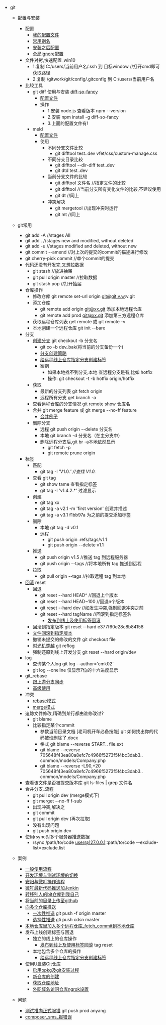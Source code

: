 - git
	- 配置与安装
		- 配置
			- [我的配置文件](config/.gitconfig)
			- [常用别名](config.md#常用别名)
			- [安装之后配置](config.md#安装之后配置)
			- [全局ignore配置](config.md#全局ignore配置)
		- 文件对拷,快速配置_win10
			- 1.复制 C:/users/当前用户名/.ssh 到 目标window   //打开cmd即可获取路径
			- 2.复制 /gitwork/git/config/.gitconfig 到 C:/users/当前用户名
		- 比较工具
			- git diff 使用与安装    [diff-so-fancy](https://github.com/so-fancy/diff-so-fancy)
				- [配置文件](fn/compare/diff/.gitconfig)
				- 操作
					- 1.安装 node.js  查看版本  npm --version
					- 2.安装 npm install -g diff-so-fancy
					- 3.上面的配置文件有!  
			- meld 
				- [配置文件](fn/compare/meld/.gitconfig)
				- 使用
					- 不同分支文件比较
						- git difftool test..dev vfet/css/custom-manage.css
					- 不同分支目录比较
						- git difftool --dir-diff test..dev
						- git dtd test..dev
					- 当前分支文件的比较
						- git difftool 文件名 //指定文件的比较
						- git difftool //当前分支所有变化文件的比较,不建议使用
						- git dt //同上
					- 冲突解决
						- git mergetool	//出现冲突时运行
						- git mt //同上 
	- git常用
		- git add -A //stages All
		- git add . //stages new and modified, without deleted
		- git add -u //stages modified and deleted, without new
		- git commit --amend //对上次的提交的commit的描述进行修改
		- git cherry-pick commit  //单个commit的提交
		- 代码还没有开发完,又想拉数据
			- git stash  //放进抽届
			- git pull origin master  //拉取数据
			- git stash pop //打开抽届
		- 仓库操作
			- 修改仓库 git remote set-url origin git@git.v.w:v.git
			- 添加仓库
				- git remote add origin git@xx.git 添加本地远程仓库
				- git remote add prod git@xx.git  添加第三方远程仓库
			- 获取远程仓库列表 get remote 或 git remote -v
			- 本地创建一个远程仓库 git init --bare
		- 分支
			- [创建分支](use.md#创建分支) git checkout -b 分支名
				- git co -b dev_bak(将当前的分支备份一个)
				-  [分支创建策略](use.md#分支创建策略)
				-  [给远程线上仓库指定分支创建标签](use.md#给远程线上仓库指定分支创建标签)
				-  案例
					-  如果本地找不到分支,本地 查远程分支是有,比如 hotfix  
					-  操作: git checkout -t -b hotfix origin/hotfix
			- 获取
				- 最新的分支列表  git fetch origin
				- 远程所有分支 get branch -a 
			- 查看远程仓库的分支情况 git remote show 仓库名
			- 合并 git merge feature 或 git merge --no-ff feature
				- [合并例子](use.md#合并例子)
			- 删除分支
				- 远程 git push origin --delete 分支名
				- 本地 git branch -d 分支名（在主分支中）
				- 删除远程分支后,git br -a本地依然显示
					- git fetch -p
					- git remote prune origin
		- 标签
			- 匹配
				- git tag -l 'V1.0.*'	//查找 V1.0.*
			- 查看 git tag
				- git show tame  查看指定标签 
				- git tag -l 'v1.4.2.*'  过滤显示
			- 创建 
				- git tag xx
				- git tag -a v2.1 -m 'first version'  创建并描述
				- git tag -a v3.1 f1bb97a 为之前的提交添加标签
			- 删除
				- 本地 git tag -d v0.1  
				- 远程
					-  git push origin :refs/tags/v1.1
					-  git push origin --delete v1.1 
			- 推送 
				- git push origin v1.5   //推送 tag 到远程服务器
				- git push origin --tags  //将本地所有 tag 推送到远程
			- 拉取
				- git pull origin --tags	//拉取远程 tag 到本地
		- [回滚](use.md#回滚) reset
			- 回退
				- git reset --hard HEAD^  //回退上个版本
				- git reset --hard HEAD~100 //回退n个版本
				- git reset --hard dev //如发生冲突,强制回退冲突之前
				- git reset --hard tagName //回滚到指定标签名
					- [发布到线上及使用标签回滚](example.md#发布到线上及使用标签回滚) 
			- 回滚到指定版本	git reset --hard e377f60e28c8b84158
			- [文件回滚到指定版本](use.md#文件回滚到指定版本)
			- 撤销未提交的修改的文件  git checkout file
			- [时光机穿越](use.md#时光机穿越) git reflog
			- 强制还原到线上开发分支 git reset --hard origin/dev
		- log
			- 查询某个人log  git log --author='cmk02'
			- git log --oneline 仅显示7位的十六进度显示
		- git_rebase
			- [跟上游分支同步](use.md#跟上游分支同步) 
			- [高级使用](use.md#高级使用) 
		- 冲突
			- [rebase模式](use.md#rebase模式) 
			- [merge模式](use.md#merge模式) 
	    - 追踪文件修改,精确到某行都由谁修改过?
			-  git blame 
			- 比较指定某个commit	
				- 参数当前目录文档 [老司机开车必备技能] git 如何找出你的代码被谁删除了.docx
				- 格式  git blame --reverse START.. file.ext
				- git blame --reverse 705648f43ea80a8efc7c4966f5273f5f4bc3dab3.. common/models/Company.php
				- git blame --reverse -L90,+20 705648f43ea80a8efc7c4966f5273f5f4bc3dab3.. common/models/Company.php
	    - 查看该文件是否被提交版本库 git ls-files | grep 文件名
	    - 合并分支_流程
		    - git pull origin dev  (merge模式下)
		    - git merget --no-ff f-sub 
		    - 出现冲突,解决之
		    - git commit
		    - git pull origin dev  (再次拉取)
		    - 没有出现问题
		    - git push origin dev 
		- 使用rsync对多个服务器推送数据
			 - rsync  /path/to/code user@127.0.0.1::path/to/code  --exclude-list=exclude.list

	- 案例
		- [一般使用流程](use.md#一般使用流程)
		- [开发环境与测试环境的切换](use.md#开发环境与测试环境的切换)
		- [安阳与微叮操作流程](example.md#安阳与微叮操作流程)
		- [微叮最新代码推送加Jenkin](example.md#微叮最新代码推送加Jenkin)
		- [转移别人的bit仓库到我自己](example.md#转移别人的bit仓库到我自己)
		- [将当前的目录上传至github](example.md#将当前的目录上传至github)
		- [向多个仓库推送](example.md#向多个仓库推送)
			- [一次性推送](example.md#一次性推送) git push -f origin master
			- [选择性推送](example.md#选择性推送) gti push cdsn master 
		- [本地仓库里加入多个远程仓库_fetch_commit到本地仓库](example.md#本地仓库里加入多个远程仓库_fetch_commit到本地仓库)
		- 发布上线创建标签与回退
			- 独立的线上的仓库操作
				- [发布到线上及使用标签回滚](example.md#发布到线上及使用标签回滚)  tag reset
			- 本地包含多个仓库的操作
				- [给远程线上仓库指定分支创建标签](use.md#给远程线上仓库指定分支创建标签)
		- 使用U盘装Git仓库
			- [启用opkg及git安装过程](../soft/route/README.md#启用opkg及git安装过程)
			- [新仓库的创建](../soft/route/README.md#新仓库的创建)
			- [获取仓库地址](../soft/route/README.md#获取仓库地址)
			- [外网域名访问仓库ngrok设置](../soft/route/README.md#外网域名访问仓库ngrok设置)		
	- 问题
		- [测试推向正式服错](question.md#测试推向正式服错)  git push prod anyang
		- [composer_sms_报错误](question.md#composer_sms_报错误)
			

